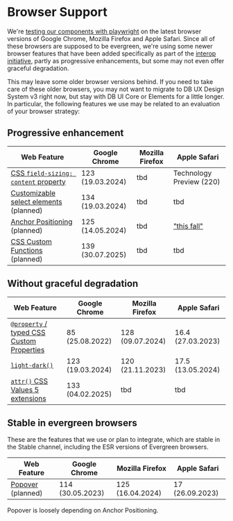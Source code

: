 # Browser Support

We're [testing our components with playwright](../../foundations/test-table) on the latest browser versions of Google Chrome, Mozilla Firefox and Apple Safari. Since all of these browsers are supposed to be evergreen, we're using some newer browser features that have been added specifically as part of the [interop initiative](https://web.dev/blog/interop-2025), partly as progressive enhancements, but some may not even offer graceful degradation.

This may leave some older browser versions behind. If you need to take care of these older browsers, you may not want to migrate to DB UX Design System v3 right now, but stay with DB UI Core or Elements for a little longer. In particular, the following features we use may be related to an evaluation of your browser strategy:

## Progressive enhancement

| Web Feature                                                                                         | Google Chrome    | Mozilla Firefox | Apple Safari                                                                                                         |
| --------------------------------------------------------------------------------------------------- | ---------------- | --------------- | -------------------------------------------------------------------------------------------------------------------- |
| [CSS `field-sizing: content` property](https://caniuse.com/mdn-css_properties_field-sizing_content) | 123 (19.03.2024) | tbd             | Technology Preview (220)                                                                                             |
| [Customizable select elements](https://caniuse.com/selectlist) (planned)                            | 134 (19.03.2024) | tbd             | tbd                                                                                                                  |
| [Anchor Positioning](https://caniuse.com/css-anchor-positioning) (planned)                          | 125 (14.05.2024) | tbd             | ["this fall"](https://webkit.org/blog/16993/news-from-wwdc25-web-technology-coming-this-fall-in-safari-26-beta/#css) |
| [CSS Custom Functions](https://www.bram.us/2025/02/09/css-custom-functions-teaser/) (planned)       | 139 (30.07.2025) | tbd             | tbd                                                                                                                  |

## Without graceful degradation

| Web Feature                                                                                             | Google Chrome    | Mozilla Firefox  | Apple Safari      |
| ------------------------------------------------------------------------------------------------------- | ---------------- | ---------------- | ----------------- |
| [`@property` / typed CSS Custom Properties](https://developer.mozilla.org/en-US/docs/Web/CSS/@property) | 85 (25.08.2022)  | 128 (09.07.2024) | 16.4 (27.03.2023) |
| [`light-dark()`](https://developer.mozilla.org/en-US/docs/Web/CSS/color_value/light-dark)               | 123 (19.03.2024) | 120 (21.11.2023) | 17.5 (13.05.2024) |
| [`attr()` CSS Values 5 extensions](https://developer.mozilla.org/en-US/docs/Web/CSS/attr)               | 133 (04.02.2025) | tbd              | tbd               |

## Stable in evergreen browsers

These are the features that we use or plan to integrate, which are stable in the Stable channel, including the ESR versions of Evergreen browsers.

| Web Feature                                                          | Google Chrome    | Mozilla Firefox  | Apple Safari    |
| -------------------------------------------------------------------- | ---------------- | ---------------- | --------------- |
| [Popover](https://caniuse.com/mdn-api_htmlelement_popover) (planned) | 114 (30.05.2023) | 125 (16.04.2024) | 17 (26.09.2023) |

Popover is loosely depending on Anchor Positioning.
